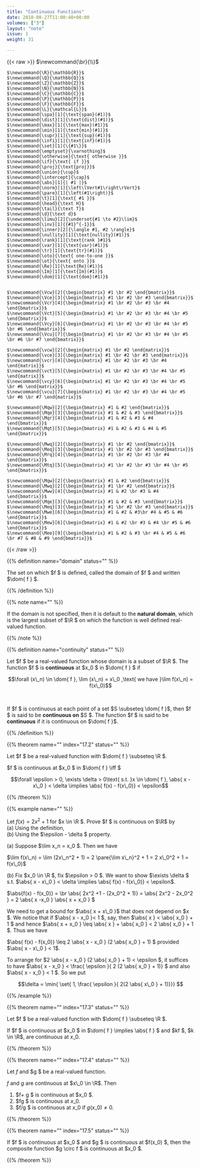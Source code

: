 ```yaml
---
title: "Continuous Functions"
date: 2018-08-27T11:00:48+08:00
volumes: ["3"]
layout: "note"
issue: 1
weight: 31

---
```


<!--more-->

<div class="latex-macros">
  {{< raw >}}
    $\newcommand{\br}{\\}$

    $\newcommand{\R}{\mathbb{R}}$
    $\newcommand{\Q}{\mathbb{Q}}$
    $\newcommand{\Z}{\mathbb{Z}}$
    $\newcommand{\N}{\mathbb{N}}$
    $\newcommand{\C}{\mathbb{C}}$
    $\newcommand{\P}{\mathbb{P}}$
    $\newcommand{\F}{\mathbb{F}}$
    $\newcommand{\L}{\mathcal{L}}$
    $\newcommand{\spa}[1]{\text{span}(#1)}$
    $\newcommand{\dist}[1]{\text{dist}(#1)}$
    $\newcommand{\max}[1]{\text{max}(#1)}$
    $\newcommand{\min}[1]{\text{min}(#1)}$
    $\newcommand{\supr}[1]{\text{sup}(#1)}$
    $\newcommand{\infi}[1]{\text{inf}(#1)}$
    $\newcommand{\set}[1]{\{#1\}}$
    $\newcommand{\emptyset}{\varnothing}$
    $\newcommand{\otherwise}{\text{ otherwise }}$
    $\newcommand{\if}{\text{ if }}$
    $\newcommand{\proj}{\text{proj}}$
    $\newcommand{\union}{\cup}$
    $\newcommand{\intercept}{\cap}$
    $\newcommand{\abs}[1]{| #1 |}$
    $\newcommand{\norm}[1]{\left\lVert#1\right\rVert}$
    $\newcommand{\pare}[1]{\left(#1\right)}$
    $\newcommand{\t}[1]{\text{ #1 }}$
    $\newcommand{\head}{\text H}$
    $\newcommand{\tail}{\text T}$
    $\newcommand{\d}{\text d}$
    $\newcommand{\limu}[2]{\underset{#1 \to #2}\lim}$
    $\newcommand{\inv}[1]{{#1}^{-1}}$
    $\newcommand{\inner}[2]{\langle #1, #2 \rangle}$
    $\newcommand{\nullity}[1]{\text{nullity}(#1)}$
    $\newcommand{\rank}[1]{\text{rank }#1}$
    $\newcommand{\var}[1]{\text{var}(#1)}$
    $\newcommand{\tr}[1]{\text{tr}(#1)}$
    $\newcommand{\oto}{\text{ one-to-one }}$
    $\newcommand{\ot}{\text{ onto }}$
    $\newcommand{\Re}[1]{\text{Re}(#1)}$
    $\newcommand{\Im}[1]{\text{Im}(#1)}$
    $\newcommand{\dom}[1]{\text{dom}(#1)}$


    $\newcommand{\Vcw}[2]{\begin{bmatrix} #1 \br #2 \end{bmatrix}}$
    $\newcommand{\Vce}[3]{\begin{bmatrix} #1 \br #2 \br #3 \end{bmatrix}}$
    $\newcommand{\Vcr}[4]{\begin{bmatrix} #1 \br #2 \br #3 \br #4 \end{bmatrix}}$
    $\newcommand{\Vct}[5]{\begin{bmatrix} #1 \br #2 \br #3 \br #4 \br #5 \end{bmatrix}}$
    $\newcommand{\Vcy}[6]{\begin{bmatrix} #1 \br #2 \br #3 \br #4 \br #5 \br #6 \end{bmatrix}}$
    $\newcommand{\Vcu}[7]{\begin{bmatrix} #1 \br #2 \br #3 \br #4 \br #5 \br #6 \br #7 \end{bmatrix}}$

    $\newcommand{\vcw}[2]{\begin{matrix} #1 \br #2 \end{matrix}}$
    $\newcommand{\vce}[3]{\begin{matrix} #1 \br #2 \br #3 \end{matrix}}$
    $\newcommand{\vcr}[4]{\begin{matrix} #1 \br #2 \br #3 \br #4 \end{matrix}}$
    $\newcommand{\vct}[5]{\begin{matrix} #1 \br #2 \br #3 \br #4 \br #5 \end{matrix}}$
    $\newcommand{\vcy}[6]{\begin{matrix} #1 \br #2 \br #3 \br #4 \br #5 \br #6 \end{matrix}}$
    $\newcommand{\vcu}[7]{\begin{matrix} #1 \br #2 \br #3 \br #4 \br #5 \br #6 \br #7 \end{matrix}}$

    $\newcommand{\Mqw}[2]{\begin{bmatrix} #1 & #2 \end{bmatrix}}$
    $\newcommand{\Mqe}[3]{\begin{bmatrix} #1 & #2 & #3 \end{bmatrix}}$
    $\newcommand{\Mqr}[4]{\begin{bmatrix} #1 & #2 & #3 & #4 \end{bmatrix}}$
    $\newcommand{\Mqt}[5]{\begin{bmatrix} #1 & #2 & #3 & #4 & #5 \end{bmatrix}}$

    $\newcommand{\Mwq}[2]{\begin{bmatrix} #1 \br #2 \end{bmatrix}}$
    $\newcommand{\Meq}[3]{\begin{bmatrix} #1 \br #2 \br #3 \end{bmatrix}}$
    $\newcommand{\Mrq}[4]{\begin{bmatrix} #1 \br #2 \br #3 \br #4 \end{bmatrix}}$
    $\newcommand{\Mtq}[5]{\begin{bmatrix} #1 \br #2 \br #3 \br #4 \br #5 \end{bmatrix}}$

    $\newcommand{\Mqw}[2]{\begin{bmatrix} #1 & #2 \end{bmatrix}}$
    $\newcommand{\Mwq}[2]{\begin{bmatrix} #1 \br #2 \end{bmatrix}}$
    $\newcommand{\Mww}[4]{\begin{bmatrix} #1 & #2 \br #3 & #4 \end{bmatrix}}$
    $\newcommand{\Mqe}[3]{\begin{bmatrix} #1 & #2 & #3 \end{bmatrix}}$
    $\newcommand{\Meq}[3]{\begin{bmatrix} #1 \br #2 \br #3 \end{bmatrix}}$
    $\newcommand{\Mwe}[6]{\begin{bmatrix} #1 & #2 & #3\br #4 & #5 & #6 \end{bmatrix}}$
    $\newcommand{\Mew}[6]{\begin{bmatrix} #1 & #2 \br #3 & #4 \br #5 & #6 \end{bmatrix}}$
    $\newcommand{\Mee}[9]{\begin{bmatrix} #1 & #2 & #3 \br #4 & #5 & #6 \br #7 & #8 & #9 \end{bmatrix}}$
  {{< /raw >}}
</div>

{{% definition name="domain" status="" %}}

The set on which $f $ is defined, called the domain of $f $ and written $\dom{ f } $.

{{% /definition %}}

{{% note name="" %}}

If the domain is not specified, then it is default to the **natural domain**, which is the largest subset of $\R $ on which the function is well defined real-valued function.

{{% /note %}}

{{% definition name="continuity" status="" %}}

Let $f $ be a real-valued function whose domain is a subset of $\R $. The function $f $ is **continuous** at $x\_0 $ in $\dom{ f } $ if

$$\forall (x\_n) \in \dom{ f }, \lim (x\_n) = x\_0 ,\text{ we have }\lim f(x\_n) = f(x\_0)$$

<br>

If $f $ is continuous at each point of a set $S \subseteq \dom{ f }$, then $f $ is said to be **continuous on** $S $. The function $f $ is said to be **continuous** if it is continuous on $\dom{ f }$.

{{% /definition %}}

{{% theorem name="" index="17.2" status="" %}}

Let $f $ be a real-valued function with $\dom{ f } \subseteq \R $.

$f $ is continuous at $x\_0 $ in $\dom{ f } \iff $

$$\forall \epsilon > 0, \exists \delta > 0\text{ s.t. }x \in \dom{ f }, \abs{ x - x\_0 } < \delta \implies \abs{ f(x) - f(x\_0)} < \epsilon$$

{{% /theorem %}}

{{% example name="" %}}

Let $f(x)  = 2x^2 + 1$ for $x \in \R $. Prove $f $ is continuous on $\R$ by <br>
(a) Using the definition, <br>
(b) Using the $\epsilon - \delta $ property.

(a) Suppose $\lim x\_n = x\_0 $. Then we have

$\lim f(x\_n) = \lim (2x\_n^2 + 1) = 2 \pare{\lim x\_n}^2 + 1 = 2 x\_0^2 + 1 = f(x\_0)$

(b) Fix $x\_0 \in \R $, fix $\epsilon > 0 $. We want to show $\exists \delta $ s.t. $\abs{ x - x\_0 } < \delta \implies \abs{ f(x) - f(x\_0)} < \epsilon$.

$\abs{f(x) - f(x\_0)} = \br \abs{ 2x^2 +1 - (2x\_0^2 + 1)} = \abs{ 2x^2 - 2x\_0^2 } = 2 \abs{ x -x\_0 } \abs{ x + x\_0 } $

We need to get a bound for $\abs{ x + x\_0 }$ that does not depend on $x $. We notice that if $\abs{ x - x\_0 }< 1  $, say, then $\abs{ x } < \abs{ x\_0 } + 1 $ and hence $\abs{ x + x\_0 } \leq \abs{ x } + \abs{ x\_0 } < 2 \abs{ x\_0 } + 1 $. Thus we have

$\abs{ f(x) - f(x\_0)} \leq 2 \abs{ x - x\_0 } (2 \abs{ x\_0 } + 1) $ provided $\abs{ x - x\_0 } < 1$.

To arrange for $2 \abs{ x - x\_0 } (2 \abs{ x\_0 } + 1) < \epsilon $, it suffices to have $\abs{ x - x\_0 } < \frac{ \epsilon }{ 2 (2 \abs{ x\_0 } + 1)} $ and also $\abs{ x - x\_0 } < 1 $. So we put

$$\delta = \min{ \set{ 1, \frac{ \epsilon }{ 2(2 \abs{ x\_0 } + 1)}}} $$

{{% /example %}}

{{% theorem name="" index="17.3" status="" %}}

Let $f $ be a real-valued function with $\dom{ f } \subseteq \R $.

If $f $ is continuous at $x\_0 $ in $\dom{ f } \implies \abs{ f } $ and $kf $, $k \in \R$, are continuous at $x\_0$.

{{% /theorem %}}

{{% theorem name="" index="17.4" status="" %}}

Let $f$ and $g $ be a real-valued function.

$f$ and $g$ are continuous at $x\_0 \in \R$. Then

1. $f+ g $ is continuous at $x\_0 $.
2. $fg $ is continuous at $x\_0$.
3. $f/g $ is continuous at $x\_0$ if $g(x\_0) \neq 0$.

{{% /theorem %}}

{{% theorem name="" index="17.5" status="" %}}

If $f $ is continuous at $x\_0 $ and $g $ is continuous at $f(x\_0) $, then the composite function $g \circ f $ is continuous at $x\_0 $.

{{% /theorem %}}
